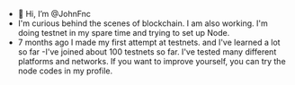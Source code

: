 - 👋 Hi, I’m @JohnFnc
- I'm curious behind the scenes of blockchain. I am also working. I'm doing testnet in my spare time and trying to set up Node.
- 7 months ago I made my first attempt at testnets. and I've learned a lot so far
-I've joined about 100 testnets so far. I've tested many different platforms and networks. If you want to improve yourself, you can try the node codes in my profile.
